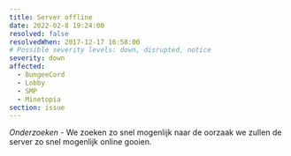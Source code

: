 ```yaml
---
title: Server offline
date: 2022-02-8 19:24:00
resolved: false
resolvedWhen: 2017-12-17 16:58:00
# Possible severity levels: down, disrupted, notice
severity: down
affected:
  - BungeeCord
  - Lobby
  - SMP
  - Minetopia
section: issue
---
```


*Onderzoeken* - We zoeken zo snel mogenlijk naar de oorzaak we zullen de server zo snel mogenlijk online gooien.

